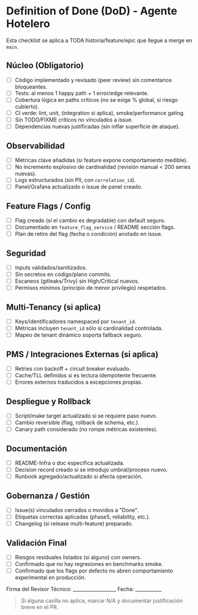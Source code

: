 # Definition of Done (DoD) - Agente Hotelero

Esta checklist se aplica a TODA historia/feature/epic que llegue a merge en `main`.

## Núcleo (Obligatorio)
- [ ] Código implementado y revisado (peer review) sin comentarios bloqueantes.
- [ ] Tests: al menos 1 happy path + 1 error/edge relevante.
- [ ] Cobertura lógica en paths críticos (no se exige % global, sí riesgo cubierto).
- [ ] CI verde: lint, unit, (integration si aplica), smoke/performance gating.
- [ ] Sin TODO/FIXME críticos no vinculados a issue.
- [ ] Dependencias nuevas justificadas (sin inflar superficie de ataque).

## Observabilidad
- [ ] Métricas clave añadidas (si feature expone comportamiento medible).
- [ ] No incremento explosivo de cardinalidad (revisión manual < 200 series nuevas).
- [ ] Logs estructurados (sin PII, con `correlation_id`).
- [ ] Panel/Grafana actualizado o issue de panel creado.

## Feature Flags / Config
- [ ] Flag creado (si el cambio es degradable) con default seguro.
- [ ] Documentado en `feature_flag_service` / README sección flags.
- [ ] Plan de retiro del flag (fecha o condición) anotado en issue.

## Seguridad
- [ ] Inputs validados/sanitizados.
- [ ] Sin secretos en código/plano commits.
- [ ] Escaneos (gitleaks/Trivy) sin High/Critical nuevos.
- [ ] Permisos mínimos (principio de menor privilegio) respetados.

## Multi-Tenancy (si aplica)
- [ ] Keys/identificadores namespaced por `tenant_id`.
- [ ] Métricas incluyen `tenant_id` sólo si cardinalidad controlada.
- [ ] Mapeo de tenant dinámico soporta fallback seguro.

## PMS / Integraciones Externas (si aplica)
- [ ] Retries con backoff + circuit breaker evaluado.
- [ ] Cache/TLL definidos si es lectura idempotente frecuente.
- [ ] Errores externos traducidos a excepciones propias.

## Despliegue y Rollback
- [ ] Script/make target actualizado si se requiere paso nuevo.
- [ ] Cambio reversible (flag, rollback de schema, etc.).
- [ ] Canary path considerado (no rompe métricas existentes).

## Documentación
- [ ] README-Infra o doc específica actualizada.
- [ ] Decision record creado si se introdujo umbral/proceso nuevo.
- [ ] Runbook agregado/actualizado si afecta operación.

## Gobernanza / Gestión
- [ ] Issue(s) vinculados cerrados o movidos a "Done".
- [ ] Etiquetas correctas aplicadas (phase5, reliability, etc.).
- [ ] Changelog (si release multi-feature) preparado.

## Validación Final
- [ ] Riesgos residuales listados (si alguno) con owners.
- [ ] Confirmado que no hay regresiones en benchmarks smoke.
- [ ] Confirmado que los flags por defecto no abren comportamiento experimental en producción.

Firma del Revisor Técnico: __________________ Fecha: ___________

> Si alguna casilla no aplica, marcar N/A y documentar justificación breve en el PR.
